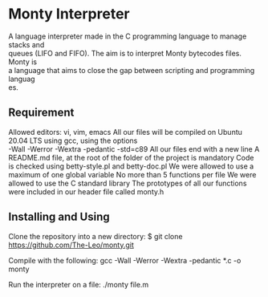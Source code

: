 # Monty Interpreter
A language interpreter made in the C programming language to manage stacks and\
queues (LIFO and FIFO). The aim is to interpret Monty bytecodes files. Monty is\
a language that aims to close the gap between scripting and programming languag\
es.

## Requirement
Allowed editors: vi, vim, emacs
All our files will be compiled on Ubuntu 20.04 LTS using gcc, using the options\
-Wall -Werror -Wextra -pedantic -std=c89
All our files end with a new line
A README.md file, at the root of the folder of the project is mandatory
Code is checked using betty-style.pl and betty-doc.pl
We were allowed to use a maximum of one global variable
No more than 5 functions per file
We were allowed to use the C standard library
The prototypes of all our functions were included in our header file called monty.h
## Installing and Using
Clone the repository into a new directory: $ git clone https://github.com/The-Leo/monty.git

Compile with the following: gcc -Wall -Werror -Wextra -pedantic *.c -o monty

Run the interpreter on a file: ./monty file.m